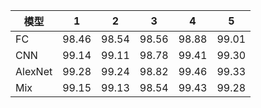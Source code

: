 | 模型    | 1     | 2     | 3     | 4     | 5     |
| ------- | ----- | ----- | ----- | ----- | ----- |
| FC      | 98.46 | 98.54 | 98.56 | 98.88 | 99.01 |
| CNN     | 99.14 | 99.11 | 98.78 | 99.41 | 99.30 |
| AlexNet | 99.28 | 99.24 | 98.82 | 99.46 | 99.33 |
| Mix     | 99.15 | 99.13 | 98.54 | 99.43 | 99.28 |

